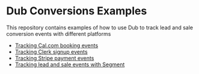 # Dub Conversions Examples

This repository contains examples of how to use Dub to track lead and sale conversion events with different platforms

- [Tracking Cal.com booking events](./cal)
- [Tracking Clerk signup events](./clerk)
- [Tracking Stripe payment events](./stripe)
- [Tracking lead and sale events with Segment](./segment)
